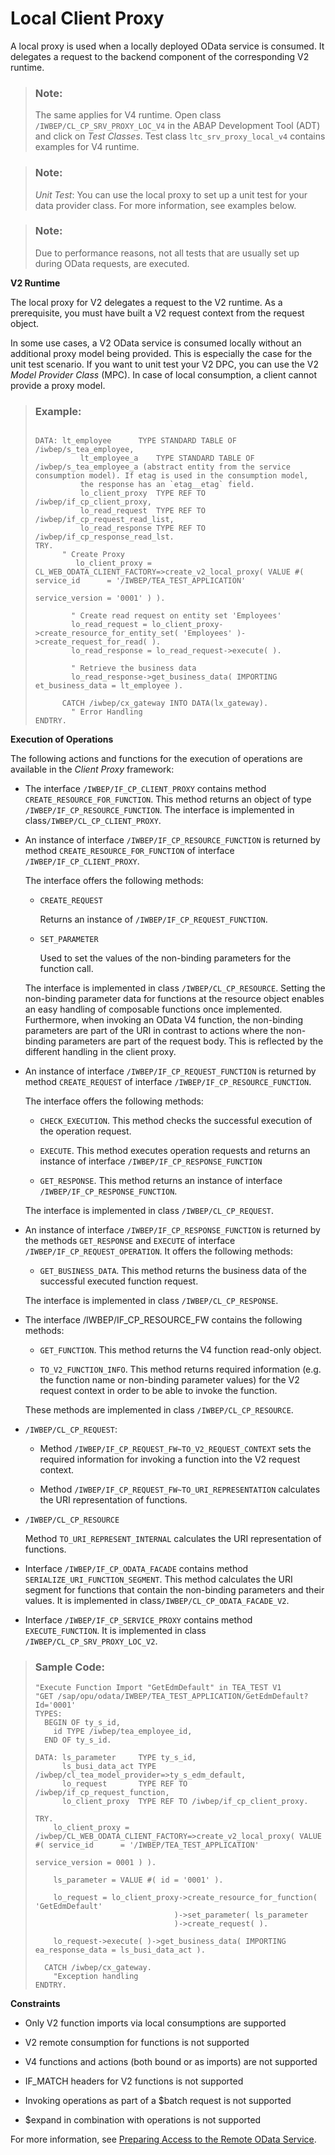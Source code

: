 <!-- loio287674d4684c4a6780799dcd7a5fbd22 -->

# Local Client Proxy

A local proxy is used when a locally deployed OData service is consumed. It delegates a request to the backend component of the corresponding V2 runtime.

> ### Note:  
> The same applies for V4 runtime. Open class `/IWBEP/CL_CP_SRV_PROXY_LOC_V4` in the ABAP Development Tool \(ADT\) and click on *Test Classes*. Test class `ltc_srv_proxy_local_v4` contains examples for V4 runtime.

> ### Note:  
> *Unit Test*: You can use the local proxy to set up a unit test for your data provider class. For more information, see examples below.

> ### Note:  
> Due to performance reasons, not all tests that are usually set up during OData requests, are executed.

**V2 Runtime**

The local proxy for V2 delegates a request to the V2 runtime. As a prerequisite, you must have built a V2 request context from the request object.

In some use cases, a V2 OData service is consumed locally without an additional proxy model being provided. This is especially the case for the unit test scenario. If you want to unit test your V2 DPC, you can use the V2 *Model Provider Class* \(MPC\). In case of local consumption, a client cannot provide a proxy model.

> ### Example:  
> ```
> 
> DATA:	lt_employee      TYPE STANDARD TABLE OF /iwbep/s_tea_employee,
>           lt_employee_a    TYPE STANDARD TABLE OF /iwbep/s_tea_employee_a (abstract entity from the service consumption model). If etag is used in the consumption model,
>           the response has an `etag__etag` field.
>           lo_client_proxy  TYPE REF TO /iwbep/if_cp_client_proxy,
>           lo_read_request  TYPE REF TO /iwbep/if_cp_request_read_list,
>           lo_read_response TYPE REF TO /iwbep/if_cp_response_read_lst.
> TRY.
> 		" Create Proxy
>          lo_client_proxy = CL_WEB_ODATA_CLIENT_FACTORY=>create_v2_local_proxy( VALUE #( service_id      = '/IWBEP/TEA_TEST_APPLICATION'
>                                                                                           service_version = '0001' ) ).
> 
>         " Create read request on entity set 'Employees'
>         lo_read_request = lo_client_proxy->create_resource_for_entity_set( 'Employees' )->create_request_for_read( ).
>         lo_read_response = lo_read_request->execute( ).
> 
>         " Retrieve the business data
>         lo_read_response->get_business_data( IMPORTING et_business_data = lt_employee ).
> 
>       CATCH /iwbep/cx_gateway INTO DATA(lx_gateway).
>         " Error Handling
> ENDTRY.
> 
> ```

**Execution of Operations**

The following actions and functions for the execution of operations are available in the *Client Proxy* framework:

-   The interface `/IWBEP/IF_CP_CLIENT_PROXY` contains method `CREATE_RESOURCE_FOR_FUNCTION`. This method returns an object of type `/IWBEP/IF_CP_RESOURCE_FUNCTION`. The interface is implemented in class`/IWBEP/CL_CP_CLIENT_PROXY`.

-   An instance of interface `/IWBEP/IF_CP_RESOURCE_FUNCTION` is returned by method `CREATE_RESOURCE_FOR_FUNCTION` of interface `/IWBEP/IF_CP_CLIENT_PROXY`.

    The interface offers the following methods:

    -   `CREATE_REQUEST`

        Returns an instance of `/IWBEP/IF_CP_REQUEST_FUNCTION`.

    -   `SET_PARAMETER`

        Used to set the values of the non-binding parameters for the function call.


    The interface is implemented in class `/IWBEP/CL_CP_RESOURCE`. Setting the non-binding parameter data for functions at the resource object enables an easy handling of composable functions once implemented. Furthermore, when invoking an OData V4 function, the non-binding parameters are part of the URI in contrast to actions where the non-binding parameters are part of the request body. This is reflected by the different handling in the client proxy.

-   An instance of interface `/IWBEP/IF_CP_REQUEST_FUNCTION` is returned by method `CREATE_REQUEST` of interface `/IWBEP/IF_CP_RESOURCE_FUNCTION`.

    The interface offers the following methods:

    -   `CHECK_EXECUTION`. This method checks the successful execution of the operation request.

    -   `EXECUTE`. This method executes operation requests and returns an instance of interface `/IWBEP/IF_CP_RESPONSE_FUNCTION`

    -   `GET_RESPONSE`. This method returns an instance of interface `/IWBEP/IF_CP_RESPONSE_FUNCTION`.


    The interface is implemented in class `/IWBEP/CL_CP_REQUEST`.

-   An instance of interface `/IWBEP/IF_CP_RESPONSE_FUNCTION` is returned by the methods `GET_RESPONSE` and `EXECUTE` of interface `/IWBEP/IF_CP_REQUEST_OPERATION`. It offers the following methods:

    -   `GET_BUSINESS_DATA`. This method returns the business data of the successful executed function request.


    The interface is implemented in class `/IWBEP/CL_CP_RESPONSE`.

-   The interface /IWBEP/IF\_CP\_RESOURCE\_FW contains the following methods:

    -   `GET_FUNCTION`. This method returns the V4 function read-only object.

    -   `TO_V2_FUNCTION_INFO`. This method returns required information \(e.g. the function name or non-binding parameter values\) for the V2 request context in order to be able to invoke the function.


    These methods are implemented in class `/IWBEP/CL_CP_RESOURCE`.

-   `/IWBEP/CL_CP_REQUEST`:

    -   Method `/IWBEP/IF_CP_REQUEST_FW~TO_V2_REQUEST_CONTEXT` sets the required information for invoking a function into the V2 request context.

    -   Method `/IWBEP/IF_CP_REQUEST_FW~TO_URI_REPRESENTATION` calculates the URI representation of functions.


-   `/IWBEP/CL_CP_RESOURCE`

    Method `TO_URI_REPRESENT_INTERNAL` calculates the URI representation of functions.

-   Interface `/IWBEP/IF_CP_ODATA_FACADE` contains method `SERIALIZE_URI_FUNCTION_SEGMENT`. This method calculates the URI segment for functions that contain the non-binding parameters and their values. It is implemented in class`/IWBEP/CL_CP_ODATA_FACADE_V2`.

-   Interface `/IWBEP/IF_CP_SERVICE_PROXY` contains method `EXECUTE_FUNCTION`. It is implemented in class `/IWBEP/CL_CP_SRV_PROXY_LOC_V2`.


> ### Sample Code:  
> ```
> "Execute Function Import "GetEdmDefault" in TEA_TEST V1
> "GET /sap/opu/odata/IWBEP/TEA_TEST_APPLICATION/GetEdmDefault?Id='0001'
> TYPES:
>   BEGIN OF ty_s_id,
>     id TYPE /iwbep/tea_employee_id,
>   END OF ty_s_id.
> 
> DATA: ls_parameter     TYPE ty_s_id,
>       ls_busi_data_act TYPE /iwbep/cl_tea_model_provider=>ty_s_edm_default,
>       lo_request       TYPE REF TO /iwbep/if_cp_request_function,
>       lo_client_proxy  TYPE REF TO /iwbep/if_cp_client_proxy.
> 
> TRY.
>     lo_client_proxy = /iwbep/CL_WEB_ODATA_CLIENT_FACTORY=>create_v2_local_proxy( VALUE #( service_id      = '/IWBEP/TEA_TEST_APPLICATION'
>                                                                                       service_version = 0001 ) ).
> 
>     ls_parameter = VALUE #( id = '0001' ).
> 
>     lo_request = lo_client_proxy->create_resource_for_function( 'GetEdmDefault'
>                                )->set_parameter( ls_parameter
>                                )->create_request( ).
> 
>     lo_request->execute( )->get_business_data( IMPORTING ea_response_data = ls_busi_data_act ).
> 
>   CATCH /iwbep/cx_gateway.
>     "Exception handling
> ENDTRY.
> 
> ```

**Constraints**

-   Only V2 function imports via local consumptions are supported

-   V2 remote consumption for functions is not supported

-   V4 functions and actions \(both bound or as imports\) are not supported

-   IF\_MATCH headers for V2 functions is not supported

-   Invoking operations as part of a $batch request is not supported

-   $expand in combination with operations is not supported


For more information, see [Preparing Access to the Remote OData Service](https://help.sap.com/viewer/923180ddb98240829d935862025004d6/Cloud/en-US/59a91c95137e4c42946d50b25dba3fd7.html?q=Preparing%20Access%20to%20the%20Remote%20OData%20Service).

